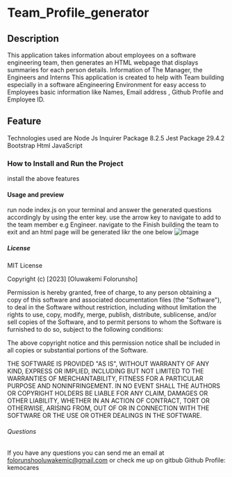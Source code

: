 # Team_Profile_generator
## Description
This application takes information about employees on a software engineering team, then generates an HTML webpage that displays summaries for each person details.
Information of The Manager, the Engineers and Interns
This application is created to help with Team building especially in a software aEngineering Environment for easy access to Employees basic information like Names, Email address , Github Profile and Employee ID.
## Feature
Technologies used are
Node Js
Inquirer Package 8.2.5
Jest Package 29.4.2
Bootstrap
Html
JavaScript
### How to Install and Run the Project
install the above features
#### Usage and preview
run node index.js on your terminal and answer the generated questions accordingly by using the enter key.
use the arrow key to navigate to add to the team member e.g Engineer.
navigate to the Finish building the team to exit and an html page will be generated likr the one below
![image](https://user-images.githubusercontent.com/50445281/220513655-81f85f5f-f0f1-45a1-bc0f-0161eb2bb7b7.png)
##### License
MIT License

Copyright (c) [2023] [Oluwakemi Folorunsho]

Permission is hereby granted, free of charge, to any person obtaining a copy
of this software and associated documentation files (the "Software"), to deal
in the Software without restriction, including without limitation the rights
to use, copy, modify, merge, publish, distribute, sublicense, and/or sell
copies of the Software, and to permit persons to whom the Software is
furnished to do so, subject to the following conditions:

The above copyright notice and this permission notice shall be included in all
copies or substantial portions of the Software.

THE SOFTWARE IS PROVIDED "AS IS", WITHOUT WARRANTY OF ANY KIND, EXPRESS OR
IMPLIED, INCLUDING BUT NOT LIMITED TO THE WARRANTIES OF MERCHANTABILITY,
FITNESS FOR A PARTICULAR PURPOSE AND NONINFRINGEMENT. IN NO EVENT SHALL THE
AUTHORS OR COPYRIGHT HOLDERS BE LIABLE FOR ANY CLAIM, DAMAGES OR OTHER
LIABILITY, WHETHER IN AN ACTION OF CONTRACT, TORT OR OTHERWISE, ARISING FROM,
OUT OF OR IN CONNECTION WITH THE SOFTWARE OR THE USE OR OTHER DEALINGS IN THE
SOFTWARE.

###### Questions
If you have any questions you can send me an email at folorunshooluwakemic@gmail.com or check me up on gitbub
Github Profile: kemocares



